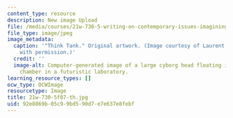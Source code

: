 ```yaml
---
content_type: resource
description: New image Upload
file: /media/courses/21w-730-5-writing-on-contemporary-issues-imagining-the-future-fall-2007/92e8869b05c99bd590d7e7e637e8febf_21w-730-5f07-th.jpg
file_type: image/jpeg
image_metadata:
  caption: '"Think Tank." Original artwork. (Image courtesy of Laurent Alquier. Used
    with permission.)'
  credit: ''
  image-alt: Computer-generated image of a large cyborg head floating in a cylindrical
    chamber in a futuristic laboratory.
learning_resource_types: []
ocw_type: OCWImage
resourcetype: Image
title: 21w-730-5f07-th.jpg
uid: 92e8869b-05c9-9bd5-90d7-e7e637e8febf
---
```

